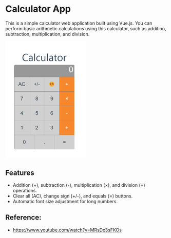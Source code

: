 # Calculator App

This is a simple calculator web application built using Vue.js. You can perform basic arithmetic calculations using this calculator, such as addition, subtraction, multiplication, and division.

<img src="./Final_Result/calculator.png" width="50%"/>

## Features

- Addition (+), subtraction (-), multiplication (×), and division (÷) operations.
- Clear all (AC), change sign (+/-), and equals (=) buttons.
- Automatic font size adjustment for long numbers.

## Reference: 
- https://www.youtube.com/watch?v=MRsDx3sFKOs